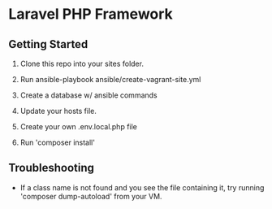 # Laravel PHP Framework

## Getting Started

1. Clone this repo into your sites folder.

2. Run ansible-playbook ansible/create-vagrant-site.yml

3. Create a database w/ ansible commands

4. Update your hosts file.

5. Create your own .env.local.php file

6. Run 'composer install'

## Troubleshooting

- If a class name is not found and you see the file containing it, try
    running 'composer dump-autoload' from your VM.